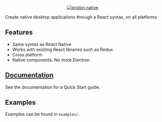 <p align="center">
  <a href="https://proton-native.js.org">
    <img alt="proton native" src="https://cdn.rawgit.com/kusti8/proton-native/master/docs/SVG/Artboard%201.svg">
  </a>
</p>

Create native desktop applications through a React syntax, on all platforms

## Features

- Same syntax as React Native
- Works with existing React libraries such as Redux
- Cross platform
- Native components. No more Electron

## [Documentation](https://proton-native.js.org)

See the documentation for a Quick Start guide.

## Examples

Examples can be found in `examples/`.